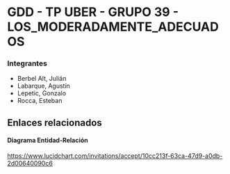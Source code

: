 # GDD - TP UBER - GRUPO 39 - LOS_MODERADAMENTE_ADECUADOS

### Integrantes
* Berbel Alt, Julián
* Labarque, Agustín
* Lepetic, Gonzalo
* Rocca, Esteban

## Enlaces relacionados
#### Diagrama Entidad-Relación
https://www.lucidchart.com/invitations/accept/10cc213f-63ca-47d9-a0db-2d00640090c6
